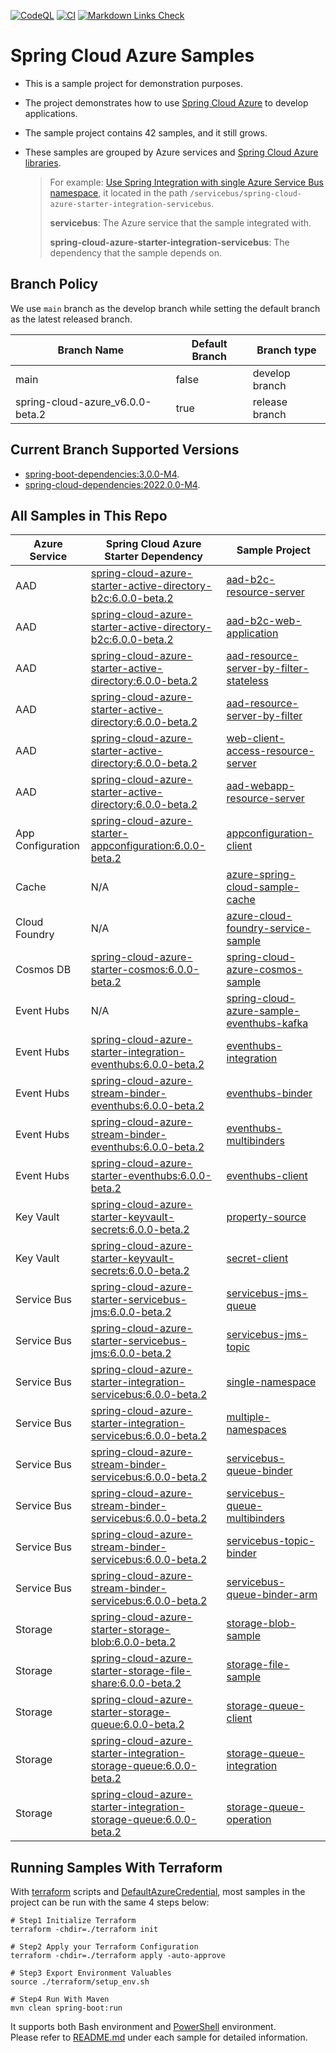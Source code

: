 [![CodeQL](https://github.com/Azure-Samples/azure-spring-boot-samples/actions/workflows/codeql-analysis.yml/badge.svg)](https://github.com/Azure-Samples/azure-spring-boot-samples/actions/workflows/codeql-analysis.yml) [![CI](https://github.com/Azure-Samples/azure-spring-boot-samples/actions/workflows/ci.yml/badge.svg)](https://github.com/Azure-Samples/azure-spring-boot-samples/actions/workflows/ci.yml) [![Markdown Links Check](https://github.com/Azure-Samples/azure-spring-boot-samples/actions/workflows/markdown-link-check.yml/badge.svg)](https://github.com/Azure-Samples/azure-spring-boot-samples/actions/workflows/markdown-link-check.yml) 

# Spring Cloud Azure Samples
- This is a sample project for demonstration purposes.   
- The project demonstrates how to use [Spring Cloud Azure](https://microsoft.github.io/spring-cloud-azure/current/reference/html/index.html) to develop applications.    
- The sample project contains 42 samples, and it still grows.    
- These samples are grouped by Azure services and [Spring Cloud Azure libraries](https://github.com/Azure/azure-sdk-for-java/tree/main/sdk/spring).    

    > For example: [Use Spring Integration with single Azure Service Bus namespace](servicebus/spring-cloud-azure-starter-integration-servicebus/single-namespace), it located in the path `/servicebus/spring-cloud-azure-starter-integration-servicebus`.
    >
    >  **servicebus**: The Azure service that the sample integrated with.
    >
    > **spring-cloud-azure-starter-integration-servicebus**: The dependency that the sample depends on.

## Branch Policy
We use `main` branch as the develop branch while setting the default branch as the latest released branch.

| Branch Name               | Default Branch | Branch type    |
|---------------------------|----------------|----------------|
| main                      | false          | develop branch |
| spring-cloud-azure_v6.0.0-beta.2 | true           | release branch |

## Current Branch Supported Versions
- [spring-boot-dependencies:3.0.0-M4](https://repo.spring.io/artifactory/milestone/org/springframework/boot/spring-boot-dependencies/3.0.0-M4/spring-boot-dependencies-3.0.0-M4.pom).
- [spring-cloud-dependencies:2022.0.0-M4](https://repo.spring.io/ui/native/milestone/org/springframework/cloud/spring-cloud-dependencies/2022.0.0-M4/spring-cloud-dependencies-2022.0.0-M4.pom).

## All Samples in This Repo

| Azure Service     | Spring Cloud Azure Starter Dependency                               | Sample Project                                                                                                                                                                                                                                                 |
|-------------------|---------------------------------------------------------------------|----------------------------------------------------------------------------------------------------------------------------------------------------------------------------------------------------------------------------------------------------------------|
| AAD               | [spring-cloud-azure-starter-active-directory-b2c:6.0.0-beta.2]      | [aad-b2c-resource-server](aad/spring-cloud-azure-starter-active-directory-b2c/aad-b2c-resource-server)                                                                                                                                                         |
| AAD               | [spring-cloud-azure-starter-active-directory-b2c:6.0.0-beta.2]      | [aad-b2c-web-application](aad/spring-cloud-azure-starter-active-directory-b2c/aad-b2c-web-application)                                                                                                                                                         |
| AAD               | [spring-cloud-azure-starter-active-directory:6.0.0-beta.2]          | [aad-resource-server-by-filter-stateless](aad/spring-cloud-azure-starter-active-directory/aad-resource-server-by-filter-stateless)                                                                                                                             |
| AAD               | [spring-cloud-azure-starter-active-directory:6.0.0-beta.2]          | [aad-resource-server-by-filter](aad/spring-cloud-azure-starter-active-directory/aad-resource-server-by-filter)                                                                                                                                                 |
| AAD               | [spring-cloud-azure-starter-active-directory:6.0.0-beta.2]          | [web-client-access-resource-server](aad/spring-cloud-azure-starter-active-directory/web-client-access-resource-server)                                                                                                                                         |
| AAD               | [spring-cloud-azure-starter-active-directory:6.0.0-beta.2]          | [aad-webapp-resource-server](aad/spring-cloud-azure-starter-active-directory/aad-web-application-and-resource-server)                                                                                                                                          |
| App Configuration | [spring-cloud-azure-starter-appconfiguration:6.0.0-beta.2]          | [appconfiguration-client](appconfiguration/spring-cloud-azure-starter-appconfiguration/appconfiguration-client)                                                                                                                                                |
| Cache             | N/A                                                                 | [azure-spring-cloud-sample-cache](cache/spring-cloud-azure-starter/spring-cloud-azure-sample-cache)                                                                                                                                                            |
| Cloud Foundry     | N/A                                                                 | [azure-cloud-foundry-service-sample](cloudfoundry/azure-cloud-foundry-service-sample)                                                                                                                                                                          |
| Cosmos DB         | [spring-cloud-azure-starter-cosmos:6.0.0-beta.2]                    | [spring-cloud-azure-cosmos-sample](cosmos/spring-cloud-azure-starter-cosmos/spring-cloud-azure-cosmos-sample)                                                                                                                                                  |
| Event Hubs        | N/A                                                                 | [spring-cloud-azure-sample-eventhubs-kafka](eventhubs/spring-cloud-azure-starter/spring-cloud-azure-sample-eventhubs-kafka)                                                                                                                                    |
| Event Hubs        | [spring-cloud-azure-starter-integration-eventhubs:6.0.0-beta.2]     | [eventhubs-integration](eventhubs/spring-cloud-azure-starter-integration-eventhubs/eventhubs-integration)                                                                                                                                                      |
| Event Hubs        | [spring-cloud-azure-stream-binder-eventhubs:6.0.0-beta.2]           | [eventhubs-binder](eventhubs/spring-cloud-azure-stream-binder-eventhubs/eventhubs-binder)                                                                                                                                                                      |
| Event Hubs        | [spring-cloud-azure-stream-binder-eventhubs:6.0.0-beta.2]           | [eventhubs-multibinders](eventhubs/spring-cloud-azure-stream-binder-eventhubs/eventhubs-multibinders)                                                                                                                                                          |
| Event Hubs        | [spring-cloud-azure-starter-eventhubs:6.0.0-beta.2]                 | [eventhubs-client](eventhubs/spring-cloud-azure-starter-eventhubs/eventhubs-client)                                                                                                                                                                            |
| Key Vault         | [spring-cloud-azure-starter-keyvault-secrets:6.0.0-beta.2]          | [property-source](keyvault/spring-cloud-azure-starter-keyvault-secrets/property-source)                                                                                                                                                                        |
| Key Vault         | [spring-cloud-azure-starter-keyvault-secrets:6.0.0-beta.2]          | [secret-client](keyvault/spring-cloud-azure-starter-keyvault-secrets/secret-client)                                                                                                                                                                            |
| Service Bus       | [spring-cloud-azure-starter-servicebus-jms:6.0.0-beta.2]            | [servicebus-jms-queue](servicebus/spring-cloud-azure-starter-servicebus-jms/servicebus-jms-queue)                                                                                                                                                              |
| Service Bus       | [spring-cloud-azure-starter-servicebus-jms:6.0.0-beta.2]            | [servicebus-jms-topic](servicebus/spring-cloud-azure-starter-servicebus-jms/servicebus-jms-topic)                                                                                                                                                              |
| Service Bus       | [spring-cloud-azure-starter-integration-servicebus:6.0.0-beta.2]    | [single-namespace](servicebus/spring-cloud-azure-starter-integration-servicebus/single-namespace)                                                                                                                                                              |
| Service Bus       | [spring-cloud-azure-starter-integration-servicebus:6.0.0-beta.2]    | [multiple-namespaces](servicebus/spring-cloud-azure-starter-integration-servicebus/multiple-namespaces)                                                                                                                                                        |
| Service Bus       | [spring-cloud-azure-stream-binder-servicebus:6.0.0-beta.2]          | [servicebus-queue-binder](servicebus/spring-cloud-azure-stream-binder-servicebus/servicebus-queue-binder)                                                                                                                                                      |
| Service Bus       | [spring-cloud-azure-stream-binder-servicebus:6.0.0-beta.2]          | [servicebus-queue-multibinders](servicebus/spring-cloud-azure-stream-binder-servicebus/servicebus-multibinders)                                                                                                                                                |
| Service Bus       | [spring-cloud-azure-stream-binder-servicebus:6.0.0-beta.2]          | [servicebus-topic-binder](servicebus/spring-cloud-azure-stream-binder-servicebus/servicebus-topic-binder)                                                                                                                                                      |
| Service Bus       | [spring-cloud-azure-stream-binder-servicebus:6.0.0-beta.2]          | [servicebus-queue-binder-arm](servicebus/spring-cloud-azure-stream-binder-servicebus/servicebus-queue-binder-arm)                                                                                                                                              |
| Storage           | [spring-cloud-azure-starter-storage-blob:6.0.0-beta.2]              | [storage-blob-sample](storage/spring-cloud-azure-starter-storage-blob/storage-blob-sample)                                                                                                                                                                     |
| Storage           | [spring-cloud-azure-starter-storage-file-share:6.0.0-beta.2]        | [storage-file-sample](storage/spring-cloud-azure-starter-storage-file-share/storage-file-sample)                                                                                                                                                               |
| Storage           | [spring-cloud-azure-starter-storage-queue:6.0.0-beta.2]             | [storage-queue-client](storage/spring-cloud-azure-starter-storage-queue/storage-queue-client)                                                                                                                                                                  |
| Storage           | [spring-cloud-azure-starter-integration-storage-queue:6.0.0-beta.2] | [storage-queue-integration](storage/spring-cloud-azure-starter-integration-storage-queue/storage-queue-integration)                                                                                                                                            |
| Storage           | [spring-cloud-azure-starter-integration-storage-queue:6.0.0-beta.2] | [storage-queue-operation](storage/spring-cloud-azure-starter-integration-storage-queue/storage-queue-operation)                                                                                                                                                |

## Running Samples With Terraform
With [terraform](https://www.terraform.io/) scripts and [DefaultAzureCredential](https://microsoft.github.io/spring-cloud-azure/current/reference/html/index.html#defaultazurecredential), most samples in the project can be run with the same 4 steps below:

```shell
# Step1 Initialize Terraform
terraform -chdir=./terraform init

# Step2 Apply your Terraform Configuration
terraform -chdir=./terraform apply -auto-approve

# Step3 Export Environment Valuables
source ./terraform/setup_env.sh

# Step4 Run With Maven
mvn clean spring-boot:run
```
It supports both Bash environment and [PowerShell](https://docs.microsoft.com/en-us/powershell/) environment.   
Please refer to [README.md](servicebus/spring-cloud-azure-starter-integration-servicebus/single-namespace/README.md) under each sample for detailed information.

[spring-cloud-azure-starter-keyvault-secrets:6.0.0-beta.2]: https://search.maven.org/artifact/com.azure.spring/spring-cloud-azure-starter-keyvault-secrets/6.0.0-beta.2/jar
[spring-cloud-azure-stream-binder-eventhubs:6.0.0-beta.2]: https://search.maven.org/artifact/com.azure.spring/spring-cloud-azure-stream-binder-eventhubs/6.0.0-beta.2/jar
[spring-cloud-azure-starter-eventhubs:6.0.0-beta.2]: https://search.maven.org/artifact/com.azure.spring/spring-cloud-azure-starter-eventhubs/6.0.0-beta.2/jar
[spring-cloud-azure-starter-integration-eventhubs:6.0.0-beta.2]: https://search.maven.org/artifact/com.azure.spring/spring-cloud-azure-starter-integration-eventhubs/6.0.0-beta.2/jar
[spring-cloud-azure-stream-binder-servicebus:6.0.0-beta.2]: https://search.maven.org/artifact/com.azure.spring/spring-cloud-azure-stream-binder-servicebus/6.0.0-beta.2/jar
[spring-cloud-azure-starter-active-directory:6.0.0-beta.2]: https://search.maven.org/artifact/com.azure.spring/spring-cloud-azure-starter-active-directory/6.0.0-beta.2/jar
[spring-cloud-azure-starter-active-directory-b2c:6.0.0-beta.2]: https://search.maven.org/artifact/com.azure.spring/spring-cloud-azure-starter-active-directory-b2c/6.0.0-beta.2/jar
[spring-cloud-azure-starter-cosmos:6.0.0-beta.2]: https://search.maven.org/artifact/com.azure.spring/spring-cloud-azure-starter-cosmos/6.0.0-beta.2/jar
[spring-cloud-azure-starter-servicebus-jms:6.0.0-beta.2]: https://search.maven.org/artifact/com.azure.spring/spring-cloud-azure-starter-servicebus-jms/6.0.0-beta.2/jar
[spring-cloud-azure-starter-integration-servicebus:6.0.0-beta.2]: https://search.maven.org/artifact/com.azure.spring/spring-cloud-azure-starter-integration-servicebus/6.0.0-beta.2/jar
[spring-cloud-azure-starter-integration-storage-queue:6.0.0-beta.2]: https://search.maven.org/artifact/com.azure.spring/spring-cloud-azure-starter-integration-storage-queue/6.0.0-beta.2/jar
[spring-cloud-azure-starter-storage-file-share:6.0.0-beta.2]: https://search.maven.org/artifact/com.azure.spring/spring-cloud-azure-starter-storage-file-share/6.0.0-beta.2/jar
[spring-cloud-azure-starter-storage-queue:6.0.0-beta.2]: https://search.maven.org/artifact/com.azure.spring/spring-cloud-azure-starter-storage-queue/6.0.0-beta.2/jar
[spring-cloud-azure-starter-storage-blob:6.0.0-beta.2]: https://search.maven.org/artifact/com.azure.spring/spring-cloud-azure-starter-storage-blob/6.0.0-beta.2/jar
[spring-cloud-azure-starter-appconfiguration:6.0.0-beta.2]: https://search.maven.org/artifact/com.azure.spring/spring-cloud-azure-starter-appconfiguration/6.0.0-beta.2/jar
